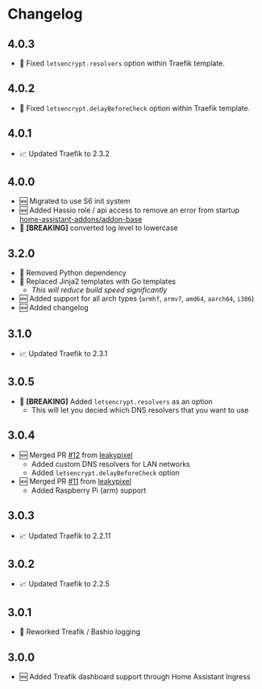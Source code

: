 # Changelog

## 4.0.3

* 🐞 Fixed `letsencrypt.resolvers` option within Traefik template.

## 4.0.2

* 🐞 Fixed `letsencrypt.delayBeforeCheck` option within Traefik template.

## 4.0.1

* 📈 Updated Traefik to 2.3.2

## 4.0.0

* 🆕 Migrated to use S6 init system
* 🆕 Added Hassio role / api access to remove an error from startup [home-assistant-addons/addon-base](https://github.com/home-assistant-addons/addon-base/issues/41)
* 🐞 **[BREAKING]** converted log level to lowercase

## 3.2.0

* 🐞 Removed Python dependency
* 🐞 Replaced Jinja2 templates with Go templates
    * _This will reduce build speed significantly_
* 🆕 Added support for all arch types (`armhf`, `armv7`, `amd64`, `aarch64`, `i386`)
* 🆕 Added changelog

## 3.1.0

* 📈 Updated Traefik to 2.3.1

## 3.0.5

* 🐞 **[BREAKING]** Added `letsencrypt.resolvers` as an option
    * This will let you decied which DNS resolvers that you want to use

## 3.0.4

* 🆕 Merged PR [#12](https://github.com/alex3305/home-assistant-addons/pull/12) from [leakypixel](https://github.com/leakypixel)
    * Added custom DNS resolvers for LAN networks
    * Added `letsencrypt.delayBeforeCheck` option
* 🆕 Merged PR [#11](https://github.com/alex3305/home-assistant-addons/pull/11) from [leakypixel](https://github.com/leakypixel)
    * Added Raspberry Pi (arm) support

## 3.0.3

* 📈 Updated Traefik to 2.2.11

## 3.0.2

* 📈 Updated Traefik to 2.2.5

## 3.0.1

* 🐞 Reworked Treafik / Bashio logging

## 3.0.0

* 🆕 Added Treafik dashboard support through Home Assistant Ingress
